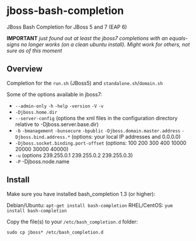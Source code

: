 jboss-bash-completion
=====================

JBoss Bash Completion for JBoss 5 and 7 (EAP 6)

**IMPORTANT** *just found out at least the jboss7 completions with an equals-signs no longer works (on a clean ubuntu install). Might work for others, not sure as of this moment*


Overview
--------

Completion for the `run.sh` (JBoss5) and `standalone.sh`/`domain.sh`

Some of the options available in jboss7: 


* `--admin-only` `-h` `-help` `-version` `-V` `-v`
* `-Djboss.home.dir`  
* `--server-config` (options the xml files in the configuration directory relative to -Djboss.server.base.dir)
* `-b` `-bmanagement` `-bunsecure` `-bpublic` `-Djboss.domain.master.address` `-Djboss.bind.address.*` (options: your local IP addresses and 0.0.0.0)
* `-Djboss.socket.binding.port-offset`  (options: 100 200 300 400 10000 20000 30000 40000)
* `-u` (options 239.255.0.1 239.255.0.2 239.255.0.3)
* `-P` -Djboss.node.name 


Install
-------

Make sure you have installed bash_completion 1.3 (or higher):

Debian/Ubuntu: `apt-get install bash-completion`
RHEL/CentOS: `yum install bash-completion`

Copy the file(s) to your `/etc/bash_completion.d` folder:

`sudo cp jboss* /etc/bash_completion.d`


